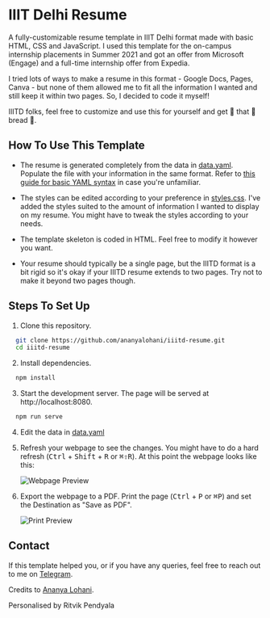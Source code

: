 # IIIT Delhi Resume

A fully-customizable resume template in IIIT Delhi format made with basic HTML, CSS and JavaScript. I used this template for the on-campus internship placements in Summer 2021 and got an offer from Microsoft (Engage) and a full-time internship offer from Expedia.

I tried lots of ways to make a resume in this format - Google Docs, Pages, Canva - but none of them allowed me to fit all the information I wanted and still keep it within two pages. So, I decided to code it myself!

IIITD folks, feel free to customize and use this for yourself and get :clap: that :clap: bread :clap:.

## How To Use This Template

- The resume is generated completely from the data in [data.yaml](data.yaml). Populate the file with your information in the same format. Refer to [this guide for basic YAML syntax](https://www.tutorialspoint.com/yaml/yaml_basics.htm) in case you're unfamiliar.

- The styles can be edited according to your preference in [styles.css](styles.css). I've added the styles suited to the amount of information I wanted to display on my resume. You might have to tweak the styles according to your needs.

- The template skeleton is coded in HTML. Feel free to modify it however you want.

- Your resume should typically be a single page, but the IIITD format is a bit rigid so it's okay if your IIITD resume extends to two pages. Try not to make it beyond two pages though.

## Steps To Set Up

1. Clone this repository.

```bash
  git clone https://github.com/ananyalohani/iiitd-resume.git
  cd iiitd-resume
```

2. Install dependencies.

```bash
  npm install
```

3. Start the development server. The page will be served at http://localhost:8080.

```bash
  npm run serve
```

4. Edit the data in [data.yaml](data.yaml)

5. Refresh your webpage to see the changes. You might have to do a hard refresh (<kbd>Ctrl</kbd> + <kbd>Shift</kbd> + <kbd>R</kbd> or <kbd>⌘⇧R</kbd>). At this point the webpage looks like this:

   ![Webpage Preview](images/screenshot1.png)

6. Export the webpage to a PDF. Print the page (<kbd>Ctrl</kbd> + <kbd>P</kbd> or <kbd>⌘P</kbd>) and set the Destination as "Save as PDF".

   ![Print Preview](images/screenshot2.png)

## Contact

If this template helped you, or if you have any queries, feel free to reach out to me on [Telegram](https://t.me/ananyalohani).

Credits to [Ananya Lohani](https://lohani.dev).

Personalised by Ritvik Pendyala
